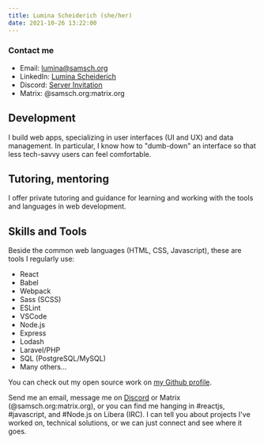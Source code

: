 ```yaml
---
title: Lumina Scheiderich (she/her)
date: 2021-10-26 13:22:00
---
```

### Contact me
- Email: [lumina@samsch.org](mailto:lumina@samsch.org)
- LinkedIn: [Lumina Scheiderich](https://www.linkedin.com/in/lumina-scheiderich-a9a6b8122/)
- Discord: [Server Invitation](https://discord.gg/DtfkPhU)
- Matrix: @samsch.org:matrix.org

## Development
I build web apps, specializing in user interfaces (UI and UX) and data management. In particular, I know how to "dumb-down" an interface so that less tech-savvy users can feel comfortable.

## Tutoring, mentoring
I offer private tutoring and guidance for learning and working with the tools and languages in web development.

## Skills and Tools
Beside the common web languages (HTML, CSS, Javascript), these are tools I regularly use:
- React
- Babel
- Webpack
- Sass (SCSS)
- ESLint
- VSCode
- Node.js
- Express
- Lodash
- Laravel/PHP
- SQL (PostgreSQL/MySQL)
- Many others...

You can check out my open source work on [my Github profile](https://github.com/samsch).

Send me an email, message me on [Discord](https://discord.gg/DtfkPhU) or Matrix (@samsch.org:matrix.org), or you can find me hanging in #reactjs, #javascript, and #Node.js on Libera (IRC). I can tell you about projects I've worked on, technical solutions, or we can just connect and see where it goes.
